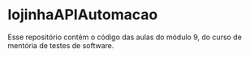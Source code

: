 # lojinhaAPIAutomacao
Esse repositório contém o código das aulas do módulo 9, do curso de mentória de testes de software.
